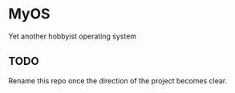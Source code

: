 # MyOS

Yet another hobbyist operating system

## TODO

Rename this repo once the direction of the project becomes clear.
